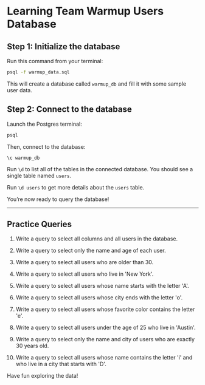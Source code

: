 # Learning Team Warmup Users Database



## Step 1: Initialize the database

Run this command from your terminal:

```bash
psql -f warmup_data.sql
```

This will create a database called `warmup_db` and fill it with some sample user data.

## Step 2: Connect to the database


Launch the Postgres terminal:

```bash
psql
```

Then, connect to the database:

```sql
\c warmup_db
```

Run `\d` to list all of the tables in the connected database. You should see a single table named `users`.

Run `\d users` to get more details about the `users` table.

You’re now ready to query the database!

---

## Practice Queries

1. Write a query to select all columns and all users in the database.

2. Write a query to select only the name and age of each user.

3. Write a query to select all users who are older than 30.

4. Write a query to select all users who live in 'New York'.

5. Write a query to select all users whose name starts with the letter 'A'.

6. Write a query to select all users whose city ends with the letter 'o'.

7. Write a query to select all users whose favorite color contains the letter 'e'.

8. Write a query to select all users under the age of 25 who live in 'Austin'.

9. Write a query to select only the name and city of users who are exactly 30 years old.

10. Write a query to select all users whose name contains the letter 'i' and who live in a city that starts with 'D'.

Have fun exploring the data!
